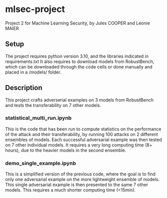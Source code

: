 # mlsec-project
Project 2 for Machine Learning Security, by Jules COOPER and Leonie MAIER

## Setup
The project requires python version 3.10, and the libraries indicated in requirements.txt
It also requires to download models from RobustBench, which can be downloaded through the code cells or done manually and placed in a /models/ folder.

## Description
This project crafts adverserial examples on 3 models from RobustBench and tests the transferability on 7 other models.

### statistical_multi_run.ipynb
This is the code that has been run to compute statistics on the performance of the attack and their transferability, by running 100 attacks on 2 different ensembles of models. Each successful adversarial example was then tested on 7 other individual models. It requires a very long computing time (8+ hours), due to the heavier models in the second ensemble.

### demo_single_example.ipynb
This is a simplified version of the previous code, where the goal is to find only one adversarial example on the more lightweight ensemble of models. This single adversarial example is then presented to the same 7 other models. This requires a much shorter computing time (<15min).
